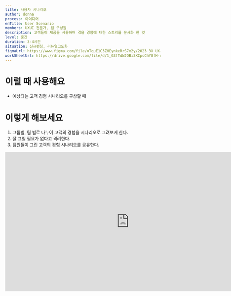 ```yaml
---
title: 사용자 시나리오
author: donna
process: 아이디어
enTitle: User Scenario
members: UXUI 전문가, 팀 구성원
description: 고객들이 제품을 사용하며 겪을 경험에 대한 스토리를 문서화 한 것
level: 중간
duration: 3-4시간
situation: 신규런칭, 리뉴얼고도화
figmaUrl: https://www.figma.com/file/oTquE1C3ZHEynkeRrS7x2y/2023_3X_UX-Card_WorkSheet_Ver.3?type=design&node-id=104-2990&mode=design&t=uMLYbDeXRC8639ZD-4
workSheetUrl: https://drive.google.com/file/d/1_G3fTdWJOBi3XCpsChY8fH-rkKYdyE4w/view?usp=sharing
---
```


<!-- 프로세스별 보기: 공감, 설계, 프로토타입, 테스트 -->
<!--UXUI 전문가, 팀 구성원, 사용자, 이해관계자, 누구나 -->
<!--level: 쉬움, 중간, 어려움-->
<!--개인작업, 신규런칭, 리뉴얼고도화-->

# 이럴 때 사용해요

- 예상되는 고객 경험 시나리오를 구상할 때

# 이렇게 해보세요

1. 그룹별, 팀 별로 나누어 고객의 경험을 시나리오로 그려보게 한다.
2. 잘 그릴 필요가 없다고 격려한다.
3. 팀원들이 그린 고객의 경험 시나리오를 공유한다.

<iframe style="border: 1px solid rgba(0, 0, 0, 0.1);" width="800" height="450" src="https://www.figma.com/embed?embed_host=share&url=https%3A%2F%2Fwww.figma.com%2Ffile%2FoTquE1C3ZHEynkeRrS7x2y%2F2023_3X_UX-Card_WorkSheet_Ver.3%3Ftype%3Ddesign%26node-id%3D104%253A2993%26mode%3Ddesign%26t%3DtGbsZ1SuS9WkfKu2-1" allowfullscreen></iframe>
